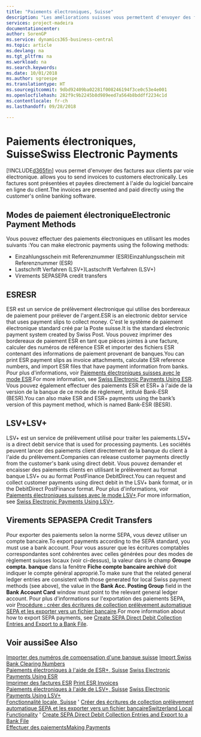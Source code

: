 ```yaml
---
title: "Paiements électroniques, Suisse"
description: "Les améliorations suisses vous permettent d'envoyer des factures aux clients par voie électronique. Les factures sont présentées et payées directement à l'aide du logiciel bancaire en ligne du client."
services: project-madeira
documentationcenter: 
author: SorenGP
ms.service: dynamics365-business-central
ms.topic: article
ms.devlang: na
ms.tgt_pltfrm: na
ms.workload: na
ms.search.keywords: 
ms.date: 10/01/2018
ms.author: sgroespe
ms.translationtype: HT
ms.sourcegitcommit: 9dbd92409ba02281f008246194f3ce0c53e4e001
ms.openlocfilehash: 282f9c9b2245b8d989eed7a564b8bddff2234c1d
ms.contentlocale: fr-ch
ms.lasthandoff: 09/28/2018

---
```

# <a name="swiss-electronic-payments"></a><span data-ttu-id="3a9f6-104">Paiements électroniques, Suisse</span><span class="sxs-lookup"><span data-stu-id="3a9f6-104">Swiss Electronic Payments</span></span>
[!INCLUDE[d365fin](../../includes/d365fin_md.md)] <span data-ttu-id="3a9f6-105">vous permet d'envoyer des factures aux clients par voie électronique.</span><span class="sxs-lookup"><span data-stu-id="3a9f6-105"> allows you to send invoices to customers electronically.</span></span> <span data-ttu-id="3a9f6-106">Les factures sont présentées et payées directement à l'aide du logiciel bancaire en ligne du client.</span><span class="sxs-lookup"><span data-stu-id="3a9f6-106">The invoices are presented and paid directly using the customer's online banking software.</span></span>  

## <a name="electronic-payment-methods"></a><span data-ttu-id="3a9f6-107">Modes de paiement électronique</span><span class="sxs-lookup"><span data-stu-id="3a9f6-107">Electronic Payment Methods</span></span>  
<span data-ttu-id="3a9f6-108">Vous pouvez effectuer des paiements électroniques en utilisant les modes suivants :</span><span class="sxs-lookup"><span data-stu-id="3a9f6-108">You can make electronic payments using the following methods:</span></span>  

- <span data-ttu-id="3a9f6-109">Einzahlungsschein mit Referenznummer (ESR)</span><span class="sxs-lookup"><span data-stu-id="3a9f6-109">Einzahlungsschein mit Referenznummer (ESR)</span></span>  
- <span data-ttu-id="3a9f6-110">Lastschrift Verfahren (LSV+)</span><span class="sxs-lookup"><span data-stu-id="3a9f6-110">Lastschrift Verfahren (LSV+)</span></span>  
- <span data-ttu-id="3a9f6-111">Virements SEPA</span><span class="sxs-lookup"><span data-stu-id="3a9f6-111">SEPA credit transfers</span></span>  

## <a name="esr"></a><span data-ttu-id="3a9f6-112">ESR</span><span class="sxs-lookup"><span data-stu-id="3a9f6-112">ESR</span></span>  
<span data-ttu-id="3a9f6-113">ESR est un service de prélèvement électronique qui utilise des bordereaux de paiement pour prélever de l'argent.</span><span class="sxs-lookup"><span data-stu-id="3a9f6-113">ESR is an electronic debtor service that uses payment slips to collect money.</span></span> <span data-ttu-id="3a9f6-114">C'est le système de paiement électronique standard créé par la Poste suisse.</span><span class="sxs-lookup"><span data-stu-id="3a9f6-114">It is the standard electronic payment system created by Swiss Post.</span></span> <span data-ttu-id="3a9f6-115">Vous pouvez imprimer des bordereaux de paiement ESR en tant que pièces jointes à une facture, calculer des numéros de référence ESR et importer des fichiers ESR contenant des informations de paiement provenant de banques.</span><span class="sxs-lookup"><span data-stu-id="3a9f6-115">You can print ESR payment slips as invoice attachments, calculate ESR reference numbers, and import ESR files that have payment information from banks.</span></span> <span data-ttu-id="3a9f6-116">Pour plus d'informations, voir [Paiements électroniques suisses avec le mode ESR](how-to-print-esr-invoices.md).</span><span class="sxs-lookup"><span data-stu-id="3a9f6-116">For more information, see [Swiss Electronic Payments Using ESR](how-to-print-esr-invoices.md).</span></span> <span data-ttu-id="3a9f6-117">Vous pouvez également effectuer des paiements ESR et ESR+ à l'aide de la version de la banque de ce mode de règlement, intitulé Bank-ESR (BESR).</span><span class="sxs-lookup"><span data-stu-id="3a9f6-117">You can also make ESR and ESR+ payments using the bank’s version of this payment method, which is named Bank-ESR (BESR).</span></span>  

## <a name="lsv"></a><span data-ttu-id="3a9f6-118">LSV+</span><span class="sxs-lookup"><span data-stu-id="3a9f6-118">LSV+</span></span>  
<span data-ttu-id="3a9f6-119">LSV+ est un service de prélèvement utilisé pour traiter les paiements.</span><span class="sxs-lookup"><span data-stu-id="3a9f6-119">LSV+ is a direct debit service that is used for processing payments.</span></span> <span data-ttu-id="3a9f6-120">Les sociétés peuvent lancer des paiements client directement de la banque du client à l'aide du prélèvement.</span><span class="sxs-lookup"><span data-stu-id="3a9f6-120">Companies can release customer payments directly from the customer's bank using direct debit.</span></span> <span data-ttu-id="3a9f6-121">Vous pouvez demander et encaisser des paiements clients en utilisant le prélèvement au format banque LSV+ ou au format PostFinance DebitDirect.</span><span class="sxs-lookup"><span data-stu-id="3a9f6-121">You can request and collect customer payments using direct debit in the LSV+ bank format, or in the DebitDirect PostFinance format.</span></span> <span data-ttu-id="3a9f6-122">Pour plus d'informations, voir [Paiements électroniques suisses avec le mode LSV+](swiss-electronic-payments-using-lsv-.md).</span><span class="sxs-lookup"><span data-stu-id="3a9f6-122">For more information, see [Swiss Electronic Payments Using LSV+](swiss-electronic-payments-using-lsv-.md).</span></span>  

## <a name="sepa-credit-transfers"></a><span data-ttu-id="3a9f6-123">Virements SEPA</span><span class="sxs-lookup"><span data-stu-id="3a9f6-123">SEPA Credit Transfers</span></span>  
<span data-ttu-id="3a9f6-124">Pour exporter des paiements selon la norme SEPA, vous devez utiliser un compte bancaire.</span><span class="sxs-lookup"><span data-stu-id="3a9f6-124">To export payments according to the SEPA standard, you must use a bank account.</span></span> <span data-ttu-id="3a9f6-125">Pour vous assurer que les écritures comptables correspondantes sont cohérentes avec celles générées pour des modes de règlement suisses locaux (voir ci-dessus), la valeur dans le champ **Groupe compta. banque** dans la fenêtre **Fiche compte bancaire archivé** doit indiquer le compte général approprié.</span><span class="sxs-lookup"><span data-stu-id="3a9f6-125">To make sure that the related general ledger entries are consistent with those generated for local Swiss payment methods (see above), the value in the **Bank Acc. Posting Group** field in the **Bank Account Card** window must point to the relevant general ledger account.</span></span> <span data-ttu-id="3a9f6-126">Pour plus d'informations sur l'exportation des paiements SEPA, voir [Procédure : créer des écritures de collection prélèvement automatique SEPA et les exporter vers un fichier bancaire](../../finance-how-create-sepa-direct-debit-collection-entries-export-bank-file.md).</span><span class="sxs-lookup"><span data-stu-id="3a9f6-126">For more information about how to export SEPA payments, see [Create SEPA Direct Debit Collection Entries and Export to a Bank File](../../finance-how-create-sepa-direct-debit-collection-entries-export-bank-file.md).</span></span>  

## <a name="see-also"></a><span data-ttu-id="3a9f6-127">Voir aussi</span><span class="sxs-lookup"><span data-stu-id="3a9f6-127">See Also</span></span>  
 <span data-ttu-id="3a9f6-128">[Importer des numéros de compensation d'une banque suisse](how-to-import-swiss-bank-clearing-numbers.md) </span><span class="sxs-lookup"><span data-stu-id="3a9f6-128">[Import Swiss Bank Clearing Numbers](how-to-import-swiss-bank-clearing-numbers.md) </span></span>  
 <span data-ttu-id="3a9f6-129">[Paiements électroniques à l'aide de ESR+, Suisse](swiss-electronic-payments-using-esr.md) </span><span class="sxs-lookup"><span data-stu-id="3a9f6-129">[Swiss Electronic Payments Using ESR](swiss-electronic-payments-using-esr.md) </span></span>  
 <span data-ttu-id="3a9f6-130">[Imprimer des factures ESR](how-to-print-esr-invoices.md) </span><span class="sxs-lookup"><span data-stu-id="3a9f6-130">[Print ESR Invoices](how-to-print-esr-invoices.md) </span></span>  
 <span data-ttu-id="3a9f6-131">[Paiements électroniques à l'aide de LSV+, Suisse](swiss-electronic-payments-using-lsv-.md) </span><span class="sxs-lookup"><span data-stu-id="3a9f6-131">[Swiss Electronic Payments Using LSV+](swiss-electronic-payments-using-lsv-.md) </span></span>  
 <span data-ttu-id="3a9f6-132">[Fonctionnalité locale, Suisse](switzerland-local-functionality.md)  ' [Créer des écritures de collection prélèvement automatique SEPA et les exporter vers un fichier bancaire](../../finance-how-create-sepa-direct-debit-collection-entries-export-bank-file.md)</span><span class="sxs-lookup"><span data-stu-id="3a9f6-132">[Switzerland Local Functionality](switzerland-local-functionality.md)  ' [Create SEPA Direct Debit Collection Entries and Export to a Bank File](../../finance-how-create-sepa-direct-debit-collection-entries-export-bank-file.md)</span></span>  
 [<span data-ttu-id="3a9f6-133">Effectuer des paiements</span><span class="sxs-lookup"><span data-stu-id="3a9f6-133">Making Payments</span></span>](../../payables-make-payments.md)

